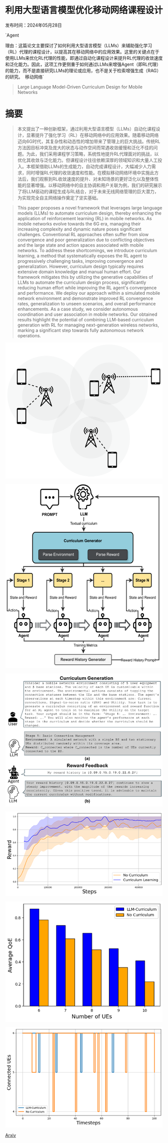 # 利用大型语言模型优化移动网络课程设计

发布时间：2024年05月28日

`Agent

理由：这篇论文主要探讨了如何利用大型语言模型（LLMs）来辅助强化学习（RL）代理的课程设计，以提高其在移动网络中的应用效果。这里的关键点在于使用LLMs来优化RL代理的性能，即通过自动化课程设计来提升RL代理的收敛速度和泛化能力。因此，这项工作更侧重于如何通过LLMs来增强Agent（即RL代理）的能力，而不是直接研究LLMs的理论或应用，也不是关于检索增强生成（RAG）的研究。` `移动网络`

> Large Language Model-Driven Curriculum Design for Mobile Networks

# 摘要

> 本文提出了一种创新框架，通过利用大型语言模型（LLMs）自动化课程设计，显著提升了强化学习（RL）在移动网络中的应用效果。随着移动网络迈向6G时代，其复杂性和动态性的增加带来了管理上的巨大挑战。传统RL方法因目标冲突及庞大的状态与动作空间而常遇收敛缓慢和泛化不佳的问题。为此，我们采用课程学习策略，系统性地提升RL代理面对的挑战，以优化其收敛与泛化能力。但课程设计往往依赖深厚的领域知识和大量人工投入。本框架借助LLMs的生成能力，自动完成课程设计，大幅减少人力需求，同时增强RL代理的收敛速度和性能。在模拟移动网络环境中实施此方法后，我们观察到RL收敛速度的提升、对未知场景的更好泛化以及整体性能的显著增强。以移动网络中的自主协调和用户关联为例，我们的研究展示了将LLM驱动的课程生成与RL结合，对于未来无线网络管理的巨大潜力，为实现完全自主网络操作奠定了坚实基础。

> This paper proposes a novel framework that leverages large language models (LLMs) to automate curriculum design, thereby enhancing the application of reinforcement learning (RL) in mobile networks. As mobile networks evolve towards the 6G era, managing their increasing complexity and dynamic nature poses significant challenges. Conventional RL approaches often suffer from slow convergence and poor generalization due to conflicting objectives and the large state and action spaces associated with mobile networks. To address these shortcomings, we introduce curriculum learning, a method that systematically exposes the RL agent to progressively challenging tasks, improving convergence and generalization. However, curriculum design typically requires extensive domain knowledge and manual human effort. Our framework mitigates this by utilizing the generative capabilities of LLMs to automate the curriculum design process, significantly reducing human effort while improving the RL agent's convergence and performance. We deploy our approach within a simulated mobile network environment and demonstrate improved RL convergence rates, generalization to unseen scenarios, and overall performance enhancements. As a case study, we consider autonomous coordination and user association in mobile networks. Our obtained results highlight the potential of combining LLM-based curriculum generation with RL for managing next-generation wireless networks, marking a significant step towards fully autonomous network operations.

![利用大型语言模型优化移动网络课程设计](../../../paper_images/2405.18039/x1.png)

![利用大型语言模型优化移动网络课程设计](../../../paper_images/2405.18039/x2.png)

![利用大型语言模型优化移动网络课程设计](../../../paper_images/2405.18039/x3.png)

![利用大型语言模型优化移动网络课程设计](../../../paper_images/2405.18039/x4.png)

![利用大型语言模型优化移动网络课程设计](../../../paper_images/2405.18039/x5.png)

![利用大型语言模型优化移动网络课程设计](../../../paper_images/2405.18039/x6.png)

[Arxiv](https://arxiv.org/abs/2405.18039)